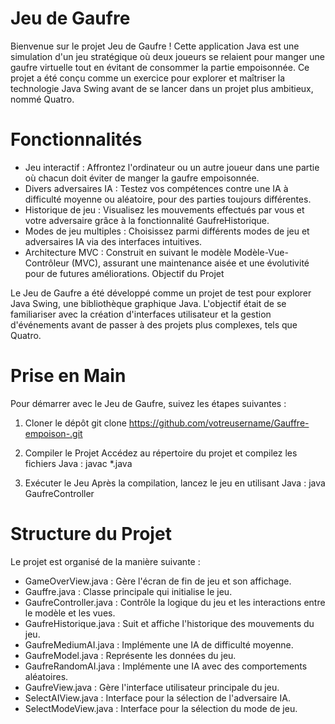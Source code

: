 # Jeu de Gaufre
Bienvenue sur le projet Jeu de Gaufre ! Cette application Java est une simulation d'un jeu stratégique où deux joueurs se relaient pour manger une gaufre virtuelle tout en évitant de consommer la partie empoisonnée. Ce projet a été conçu comme un exercice pour explorer et maîtriser la technologie Java Swing avant de se lancer dans un projet plus ambitieux, nommé Quatro.

# Fonctionnalités
- Jeu interactif : Affrontez l'ordinateur ou un autre joueur dans une partie où chacun doit éviter de manger la gaufre empoisonnée.
- Divers adversaires IA : Testez vos compétences contre une IA à difficulté moyenne ou aléatoire, pour des parties toujours différentes.
- Historique de jeu : Visualisez les mouvements effectués par vous et votre adversaire grâce à la fonctionnalité GaufreHistorique.
- Modes de jeu multiples : Choisissez parmi différents modes de jeu et adversaires IA via des interfaces intuitives.
- Architecture MVC : Construit en suivant le modèle Modèle-Vue-Contrôleur (MVC), assurant une maintenance aisée et une évolutivité pour de futures améliorations.
Objectif du Projet

Le Jeu de Gaufre a été développé comme un projet de test pour explorer Java Swing, une bibliothèque graphique Java. L'objectif était de se familiariser avec la création d'interfaces utilisateur et la gestion d'événements avant de passer à des projets plus complexes, tels que Quatro.

# Prise en Main
Pour démarrer avec le Jeu de Gaufre, suivez les étapes suivantes :

1. Cloner le dépôt
git clone https://github.com/votreusername/Gauffre-empoison-.git

2. Compiler le Projet
Accédez au répertoire du projet et compilez les fichiers Java :
javac *.java

3. Exécuter le Jeu
Après la compilation, lancez le jeu en utilisant Java :
java GaufreController


# Structure du Projet
Le projet est organisé de la manière suivante :

- GameOverView.java : Gère l'écran de fin de jeu et son affichage.
- Gauffre.java : Classe principale qui initialise le jeu.
- GaufreController.java : Contrôle la logique du jeu et les interactions entre le modèle et les vues.
- GaufreHistorique.java : Suit et affiche l'historique des mouvements du jeu.
- GaufreMediumAI.java : Implémente une IA de difficulté moyenne.
- GaufreModel.java : Représente les données du jeu.
- GaufreRandomAI.java : Implémente une IA avec des comportements aléatoires.
- GaufreView.java : Gère l'interface utilisateur principale du jeu.
- SelectAIView.java : Interface pour la sélection de l'adversaire IA.
- SelectModeView.java : Interface pour la sélection du mode de jeu.
